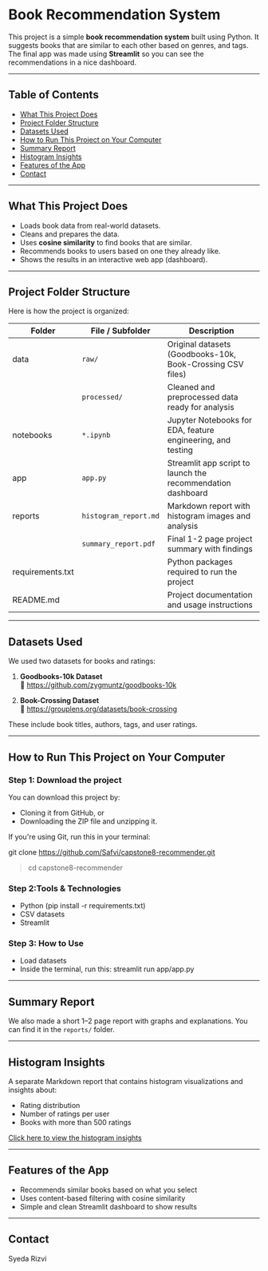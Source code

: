 #  Book Recommendation System

This project is a simple **book recommendation system** built using Python. It suggests books that are similar to each other based on genres, and tags. The final app was made using **Streamlit** so you can see the recommendations in a nice dashboard.

---

## Table of Contents
- [What This Project Does](#what-this-project-does)
- [Project Folder Structure](#project-folder-structure)
- [Datasets Used](#datasets-used)
- [How to Run This Project on Your Computer](#how-to-run-this-project-on-your-computer)
- [Summary Report](#summary-report)
- [Histogram Insights](#histogram-insights)
- [Features of the App](#features-of-the-app)
- [Contact](#contact)

---

##  What This Project Does

- Loads book data from real-world datasets.
- Cleans and prepares the data.
- Uses **cosine similarity** to find books that are similar.
- Recommends books to users based on one they already like.
- Shows the results in an interactive web app (dashboard).

---

##  Project Folder Structure

Here is how the project is organized:

| Folder       | File / Subfolder                  | Description                                                  |
|--------------|---------------------------------|--------------------------------------------------------------|
| data         | `raw/`                          | Original datasets (Goodbooks-10k, Book-Crossing CSV files)   |
|              | `processed/`                    | Cleaned and preprocessed data ready for analysis             |
| notebooks    | `*.ipynb`                      | Jupyter Notebooks for EDA, feature engineering, and testing  |
| app          | `app.py`                       | Streamlit app script to launch the recommendation dashboard  |
| reports      | `histogram_report.md`          | Markdown report with histogram images and analysis           |
|              | `summary_report.pdf`           | Final 1-2 page project summary with findings                  |
| requirements.txt |                             | Python packages required to run the project                   |
| README.md    |                                | Project documentation and usage instructions                  |

---

##  Datasets Used

We used two datasets for books and ratings:

1. **Goodbooks-10k Dataset**  
   🔗 https://github.com/zygmuntz/goodbooks-10k

2. **Book-Crossing Dataset**  
   🔗 https://grouplens.org/datasets/book-crossing

These include book titles, authors, tags, and user ratings.

---

##  How to Run This Project on Your Computer

### Step 1: Download the project

You can download this project by:
- Cloning it from GitHub, or
- Downloading the ZIP file and unzipping it.

If you're using Git, run this in your terminal:

git clone https://github.com/Safvi/capstone8-recommender.git
>cd capstone8-recommender

### Step 2:Tools & Technologies

- Python 
(pip install -r requirements.txt)
- CSV datasets
- Streamlit

### Step 3: How to Use

- Load datasets
- Inside the terminal, run this: streamlit run app/app.py 

---

##  Summary Report

We also made a short 1–2 page report with graphs and explanations. You can find it in the `reports/` folder.

---

##  Histogram Insights

A separate Markdown report that contains histogram visualizations and insights about:

- Rating distribution
- Number of ratings per user
- Books with more than 500 ratings

[Click here to view the histogram insights](reports/histogram_insights.md)

---

##  Features of the App

- Recommends similar books based on what you select
- Uses content-based filtering with cosine similarity
- Simple and clean Streamlit dashboard to show results

---

## Contact
Syeda Rizvi 